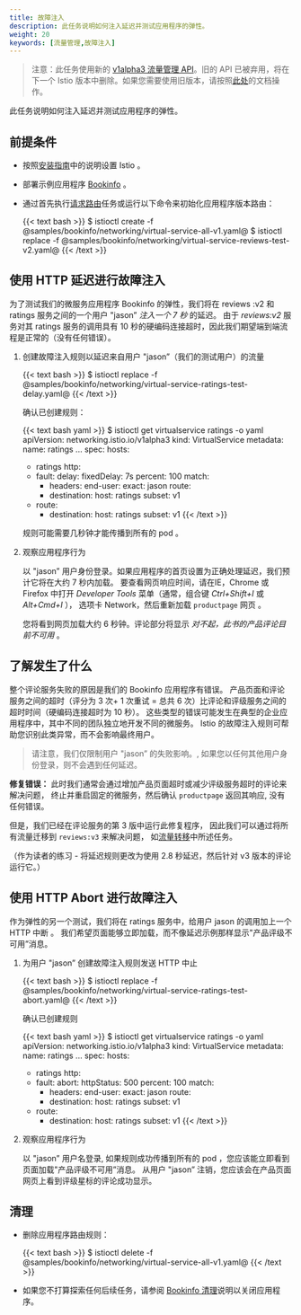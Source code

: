 ```yaml
---
title: 故障注入
description: 此任务说明如何注入延迟并测试应用程序的弹性。
weight: 20
keywords: [流量管理,故障注入]
---
```


> 注意：此任务使用新的 [v1alpha3 流量管理 API](/zh/blog/2018/v1alpha3-routing/)。旧的 API 已被弃用，将在下一个 Istio 版本中删除。如果您需要使用旧版本，请按照[此处](https://archive.istio.io/v0.7/docs/tasks/traffic-management/)的文档操作。

此任务说明如何注入延迟并测试应用程序的弹性。

## 前提条件

* 按照[安装指南](/zh/docs/setup/)中的说明设置 Istio 。

* 部署示例应用程序 [Bookinfo](/zh/docs/examples/bookinfo/) 。

*   通过首先执行[请求路由](/zh/docs/tasks/traffic-management/request-routing/)任务或运行以下命令来初始化应用程序版本路由：

    {{< text bash >}}
    $ istioctl create -f @samples/bookinfo/networking/virtual-service-all-v1.yaml@
    $ istioctl replace -f @samples/bookinfo/networking/virtual-service-reviews-test-v2.yaml@
    {{< /text >}}

## 使用 HTTP 延迟进行故障注入

为了测试我们的微服务应用程序 Bookinfo 的弹性，我们将在 reviews :v2 和 ratings 服务之间的一个用户 "jason” _注入一个 7 秒_ 的延迟。
由于 _reviews:v2_ 服务对其 ratings 服务的调用具有 10 秒的硬编码连接超时，因此我们期望端到端流程是正常的（没有任何错误）。

1.  创建故障注入规则以延迟来自用户 "jason”（我们的测试用户）的流量

    {{< text bash >}}
    $ istioctl replace -f @samples/bookinfo/networking/virtual-service-ratings-test-delay.yaml@
    {{< /text >}}

    确认已创建规则：

    {{< text bash yaml >}}
    $ istioctl get virtualservice ratings -o yaml
    apiVersion: networking.istio.io/v1alpha3
    kind: VirtualService
    metadata:
      name: ratings
      ...
    spec:
      hosts:
      - ratings
      http:
      - fault:
          delay:
            fixedDelay: 7s
            percent: 100
        match:
        - headers:
            end-user:
              exact: jason
        route:
        - destination:
            host: ratings
            subset: v1
      - route:
        - destination:
            host: ratings
            subset: v1
    {{< /text >}}

    规则可能需要几秒钟才能传播到所有的 pod 。

1.  观察应用程序行为

    以 "jason” 用户身份登录。如果应用程序的首页设置为正确处理延迟，我们预计它将在大约 7 秒内加载。
    要查看网页响应时间，请在IE，Chrome 或 Firefox 中打开 *Developer Tools* 菜单（通常，组合键 _Ctrl+Shift+I_ 或 _Alt+Cmd+I_ ），
    选项卡 Network，然后重新加载 `productpage` 网页 。

    您将看到网页加载大约 6 秒钟。评论部分将显示 *对不起，此书的产品评论目前不可用* 。

## 了解发生了什么

整个评论服务失败的原因是我们的 Bookinfo 应用程序有错误。
产品页面和评论服务之间的超时（评分为 3 次+ 1 次重试 = 总共 6 次）比评论和评级服务之间的超时时间（硬编码连接超时为 10 秒）。
这些类型的错误可能发生在典型的企业应用程序中，其中不同的团队独立地开发不同的微服务。
Istio 的故障注入规则可帮助您识别此类异常，而不会影响最终用户。

> 请注意，我们仅限制用户 "jason” 的失败影响。, 如果您以任何其他用户身份登录，则不会遇到任何延迟。

**修复错误：** 此时我们通常会通过增加产品页面超时或减少评级服务超时的评论来解决问题，
终止并重启固定的微服务，然后确认 `productpage` 返回其响应, 没有任何错误。

但是，我们已经在评论服务的第 3 版中运行此修复程序，
因此我们可以通过将所有流量迁移到 `reviews:v3` 来解决问题，
如[流量转移](/zh/docs/tasks/traffic-management/traffic-shifting/)中所述任务。

（作为读者的练习 - 将延迟规则更改为使用 2.8 秒延迟，然后针对 v3 版本的评论运行它。）

## 使用 HTTP Abort 进行故障注入

作为弹性的另一个测试，我们将在 ratings 服务中，给用户 jason 的调用加上一个 HTTP 中断 。 我们希望页面能够立即加载，而不像延迟示例那样显示"产品评级不可用”消息。

1. 为用户 "jason” 创建故障注入规则发送 HTTP 中止

    {{< text bash >}}
    $ istioctl replace -f @samples/bookinfo/networking/virtual-service-ratings-test-abort.yaml@
    {{< /text >}}

    确认已创建规则

    {{< text bash yaml >}}
    $ istioctl get virtualservice ratings -o yaml
    apiVersion: networking.istio.io/v1alpha3
    kind: VirtualService
    metadata:
      name: ratings
      ...
    spec:
      hosts:
      - ratings
        http:
      - fault:
          abort:
            httpStatus: 500
            percent: 100
        match:
        - headers:
            end-user:
              exact: jason
        route:
        - destination:
            host: ratings
            subset: v1
      - route:
        - destination:
            host: ratings
            subset: v1
    {{< /text >}}

1.  观察应用程序行为

    以 "jason” 用户名登录, 如果规则成功传播到所有的 pod ，您应该能立即看到页面加载"产品评级不可用”消息。 从用户  "jason”  注销，您应该会在产品页面网页上看到评级星标的评论成功显示。

## 清理

*   删除应用程序路由规则：

    {{< text bash >}}
    $ istioctl delete -f @samples/bookinfo/networking/virtual-service-all-v1.yaml@
    {{< /text >}}

* 如果您不打算探索任何后续任务，请参阅 [Bookinfo 清理](/zh/docs/examples/bookinfo/#清理)说明以关闭应用程序。
